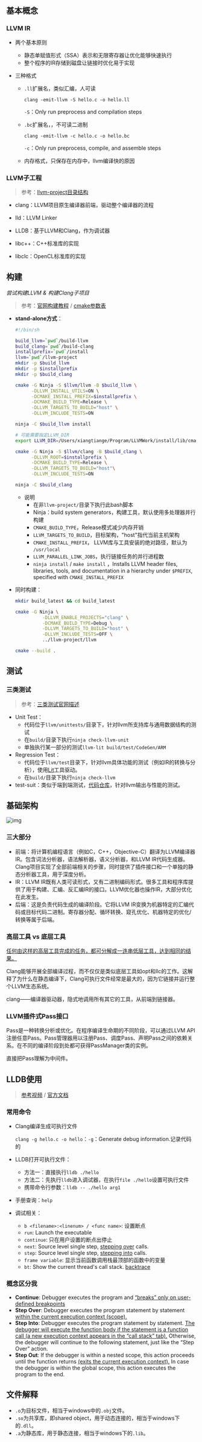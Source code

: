 ## 基本概念

### LLVM IR

- 两个基本原则

  - 静态单赋值形式（SSA）表示和无限寄存器让优化能够快速执行
  - 整个程序的IR存储到磁盘让链接时优化易于实现

- 三种格式

  - `.ll`扩展名，类似汇编，人可读

    `clang -emit-llvm -S hello.c -o hello.ll`

    `-S`：Only run preprocess and compilation steps

  - `.bc`扩展名，，不可读二进制

    `clang -emit-llvm -c hello.c -o hello.bc`

    `-c`：Only run preprocess, compile, and assemble steps

  - 内存格式，只保存在内存中，llvm编译快的原因


### LLVM子工程

> 参考：[llvm-project目录结构](https://llvm.org/docs/GettingStarted.html#directory-layout)

- clang：LLVM项目原生编译器前端，驱动整个编译器的流程

- lld：LLVM Linker

- LLDB：基于LLVM和Clang，作为调试器

- libc++：C++标准库的实现

- libclc：OpenCL标准库的实现

  

## 构建

*尝试构建LLVM & 构建Clang子项目*

>  参考：[官网构建教程](https://llvm.org/docs/GettingStarted.html#getting-the-source-code-and-building-llvm) / [cmake参数表](https://llvm.org/docs/CMake.html)

- **stand-alone方式**：

  ```bash
  #!/bin/sh
  
  build_llvm=`pwd`/build-llvm
  build_clang=`pwd`/build-clang
  installprefix=`pwd`/install
  llvm=`pwd`/llvm-project
  mkdir -p $build_llvm
  mkdir -p $installprefix
  mkdir -p $build_clang
  
  cmake -G Ninja -S $llvm/llvm -B $build_llvm \
        -DLLVM_INSTALL_UTILS=ON \
        -DCMAKE_INSTALL_PREFIX=$installprefix \
        -DCMAKE_BUILD_TYPE=Release \
        -DLLVM_TARGETS_TO_BUILD="host" \
        -DLLVM_INCLUDE_TESTS=ON
  
  ninja -C $build_llvm install
  
  # 可能需要指定LLVM_DIR
  export LLVM_DIR=/Users/xiangtiange/Program/LLVMWork/install/lib/cmake
  
  cmake -G Ninja -S $llvm/clang -B $build_clang \
        -DLLVM_ROOT=$installprefix \
        -DCMAKE_BUILD_TYPE=Release \
        -DLLVM_TARGETS_TO_BUILD="host"\
        -DLLVM_INCLUDE_TESTS=ON
  
  ninja -C $build_clang
  ```

  - 说明
    - 在非`llvm-project/`目录下执行此bash脚本
    - Ninja：build system generators，构建工具，默认使用多处理器并行构建
    - `CMAKE_BUILD_TYPE`，Release模式减少内存开销
    - `LLVM_TARGETS_TO_BUILD`，目标架构，"host"指代当前主机架构
    - `CMAKE_INSTALL_PREFIX`， LLVM库与工具安装的绝对路径，默认为 `/usr/local`
    - `LLVM_PARALLEL_LINK_JOBS`，执行链接任务的并行进程数
    - `ninja install` / `make install` ，Installs LLVM header files, libraries, tools, and documentation in a hierarchy under `$PREFIX`, specified with `CMAKE_INSTALL_PREFIX`


- 同时构建：

  ```bash
  mkdir build_latest && cd build_latest
  
  cmake -G Ninja \
  			-DLLVM_ENABLE_PROJECTS="clang" \
  			-DCMAKE_BUILD_TYPE=Debug \
  			-DLLVM_TARGETS_TO_BUILD="host" \
  			-DLLVM_INCLUDE_TESTS=OFF \
  			../llvm-project/llvm
  
  cmake --build .
  ```



## 测试

### 三类测试

> 参考：[三类测试官网描述](https://llvm.org/docs/TestingGuide.html#llvm-testing-infrastructure-organization)

- Unit Test：
  - 代码位于`llvm/unittests/`目录下，针对llvm所支持库与通用数据结构的测试
  - 在`build/`目录下执行`ninja check-llvm-unit`
  - 单独执行某一部分的测试`llvm-lit build/test/CodeGen/ARM`
- Regression Test：
  - 代码位于`llvm/test`目录下，针对llvm具体功能的测试（例如IR的转换与分析），使用[Lit](https://llvm.org/docs/CommandGuide/lit.html)工具驱动。
  - 在`build/`目录下执行`ninja check-llvm`
- test-suit：类似于端到端测试，[代码仓库](https://github.com/llvm/llvm-test-suite.git)，针对llvm输出与性能的测试。



## 基础架构

![img](https://pic1.zhimg.com/v2-e93d22914f2939017db6c6ff463cc2d8_r.jpg)

### 三大部分

- 前端：将计算机编程语言（例如C，C++，Objective-C）翻译为LLVM编译器IR。包含词法分析器，语法解析器，语义分析器，和LLVM IR代码生成器。Clang项目实现了全部前端相关的步骤，同时提供了插件接口和一个单独的静态分析器工具，用于深度分析。
- IR：LLVM IR既有人类可读形式，又有二进制编码形式。很多工具和程序库提供了用于构建、汇编、反汇编IR的接口。LLVM优化器也操作IR，大部分优化在此发生。
- 后端：这是负责代码生成的编译阶段。它将LLVM IR变换为机器特定的汇编代码或目标代码二进制。寄存器分配、循环转换、窥孔优化、机器特定的优化/转换等属于后端。

### 高层工具 vs 底层工具

<u>任何由这样的高层工具完成的任务，都可分解成一连串低层工具，达到相同的结果。</u>

Clang能够开展全部编译过程，而不仅仅是类似底层工具如opt和llc的工作。这解释了为什么在静态编译下，Clang可执行文件经常是最大的，因为它链接并运行整个LLVM生态系统。

clang——编译器驱动器，隐式地调用所有其它的工具，从前端到链接器。

### LLVM插件式Pass接口

Pass是一种转换分析或优化。在程序编译生命期的不同阶段，可以通过LLVM API注册任意Pass。Pass管理器用以注册Pass、调度Pass、声明Pass之间的依赖关系。在不同的编译阶段到处都可获得PassManager类的实例。

直接把Pass理解为中间件。



## LLDB使用

> [参考视频](https://www.youtube.com/watch?v=2GV0K9Y2MKA) / [官方文档](https://lldb.llvm.org/use/tutorial.html)

### 常用命令

- Clang编译生成可执行文件

  `clang -g hello.c -o hello`：`-g`：Generate debug information.记录代码的

- LLDB打开可执行文件：
  - 方法一：直接执行`lldb ./hello`
  - 方法二：先执行`lldb`进入调试器，在执行`file ./hello`设置可执行文件
  - 携带命令行参数：`lldb -- ./hello arg1`
  
- 手册查询：`help`

- 调试相关：
  - `b <filename>:<linenum> / <func name>`: 设置断点
  - `run`: Launch the executable
  - `continue`: 只在用户设置的断点出停止
  - `next`: Source level single step, <u>stepping over</u> calls.
  - `step`: Source level single step, <u>stepping into</u> calls.
  - `frame variable`: 显示当前函数调用栈最顶部的函数中的变量
  - `bt`: Show the current thread's call stack. <u>backtrace</u>

### 概念区分我

- **Continue**: Debugger executes the program and <u>“breaks” only on user-defined breakpoints</u>
- **Step Over**: Debugger executes the program statement by statement <u>within the current execution context (scope).</u>
- **Step Into**: Debugger executes the program statement by statement. <u>The debugger will execute the function body if the statement is a function call (a new execution context appears in the “call stack” tab).</u> Otherwise, the debugger will continue to the following statement, just like the “Step Over” action.
- **Step Out**: If the debugger is within a nested scope, this action proceeds until the function returns <u>(exits the current execution context).</u> In case the debugger is within the global scope, this action executes the program to the end. 



## 文件解释

- `.o`为目标文件，相当于windows中的`.obj`文件。
- `.so`为共享库，即shared object，用于动态连接的，相当于windows下的`.dll`。
- `.a`为静态库，用于静态连接，相当于windows下的`.lib`。

























